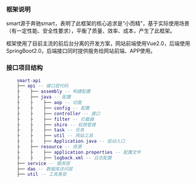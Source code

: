 ### 框架说明
smart源于奔驰smart，表明了此框架的核心追求是“小而精”，基于实际使用场景（有一定性能、安全性要求），平衡了质量、效率、成本，产生了此框架。

框架使用了目前主流的前后台分离的开发方案，网站前端使用Vue2.0，后端使用SpringBoot2.0，后端接口同时提供服务给网站前端、APP使用。

### 接口项目结构
``` lua
    smart-api
    ├── api -- 接口层代码 
    ├    ├── assembly -- 构建配置
    ├    ├── java -- 配置
    ├    ├    ├── aop -- 切面  
    ├    ├    ├── config -- 配置  
    ├    ├    ├── controller -- 接口
    ├    ├    ├── filter -- 拦截器
    ├    ├    ├── shiro -- 权限管理
    ├    ├    ├── task -- 任务
    ├    ├    ├── util -- 网站工具
    ├    ├    ├── Application.java -- 启动入口
    ├    ├── resource -- 资源
    ├    ├    ├── application.properties -- 配置文件
    ├    ├    ├── logback.xml -- 日志配置
    ├── service -- 服务层
    ├── dao -- 数据库访问层
    ├── util -- 工具类层
```
